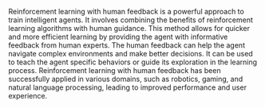 Reinforcement learning with human feedback is a powerful approach to train intelligent agents. It involves combining the benefits of reinforcement learning algorithms with human guidance. This method allows for quicker and more efficient learning by providing the agent with informative feedback from human experts. The human feedback can help the agent navigate complex environments and make better decisions. It can be used to teach the agent specific behaviors or guide its exploration in the learning process. Reinforcement learning with human feedback has been successfully applied in various domains, such as robotics, gaming, and natural language processing, leading to improved performance and user experience.